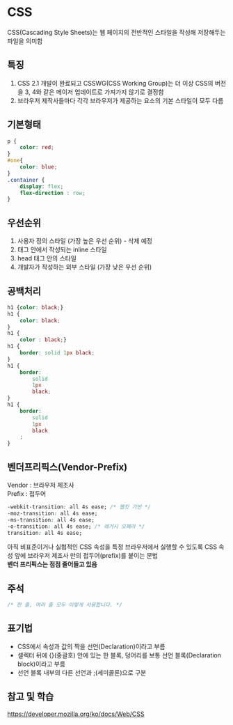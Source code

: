 # CSS
CSS(Cascading Style Sheets)는 웹 페이지의 전반적인 스타일을 작성해 저장해두는 파일을 의미함

## 특징
1. CSS 2.1 개발이 완료되고 CSSWG(CSS Working Group)는 더 이상 CSS의 버전을 3, 4와 같은 메이저 업데이트로 가져가지 않기로 결정함
2. 브라우저 제작사들마다 각각 브라우저가 제공하는 요소의 기본 스타일이 모두 다름

## 기본형태
```css
p {
    color: red;
}
#one{
    color: blue;    
}
.container {
    display: flex;
    flex-direction : row;
}
```

## 우선순위
1. 사용자 정의 스타일 (가장 높은 우선 순위) - 삭제 예정
2. 태그 안에서 작성되는 inline 스타일
3. head 태그 안의 스타일
4. 개발자가 작성하는 외부 스타일 (가장 낮은 우선 순위)

## 공백처리
```css
h1 {color: black;}
h1 {
    color: black;
}
h1 {
    color : black;}
h1 {
    border: solid 1px black;
}
h1 {
    border: 
        solid 
        1px 
        black;
}
h1 {
    border: 
        solid 
        1px 
        black
    ;
}
```

## 벤더프리픽스(Vendor-Prefix)
Vendor : 브라우저 제조사   
Prefix : 접두어
```css
-webkit-transition: all 4s ease; /* 웹킷 기반 */
-moz-transition: all 4s ease;
-ms-transition: all 4s ease;
-o-transition: all 4s ease; /* 레거시 오페라 */
transition: all 4s ease;
```
아직 비표준이거나 실험적인 CSS 속성을 특정 브라우저에서 실행할 수 있도록 CSS 속성 앞에 브라우저 제조사 만의 접두어(prefix)를 붙이는 문법   
**벤더 프리픽스는 점점 줄어들고 있음**

## 주석
```css
/* 한 줄, 여러 줄 모두 이렇게 사용합니다. */
```

## 표기법
- CSS에서 속성과 값의 짝을 선언(Declaration)이라고 부름
- 셀렉터 뒤에 {}(중괄호) 안에 있는 한 블록, 덩어리를 보통 선언 블록(Declaration block)이라고 부름
- 선언 블록 내부의 다른 선언과 ;(세미콜론)으로 구분

## 참고 및 학습
https://developer.mozilla.org/ko/docs/Web/CSS
